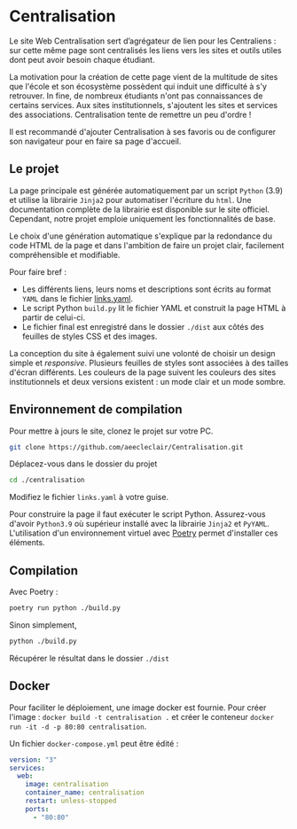 # Centralisation

Le site Web Centralisation sert d’agrégateur de lien pour les Centraliens : sur cette même page sont centralisés les liens vers les sites et outils utiles dont peut avoir besoin chaque étudiant.

La motivation pour la création de cette page vient de la multitude de sites que l'école et son écosystème possèdent qui induit une difficulté à s'y retrouver. In fine, de nombreux étudiants n'ont pas connaissances de certains services. Aux sites institutionnels, s'ajoutent les sites et services des associations. Centralisation tente de remettre un peu d'ordre !

Il est recommandé d'ajouter Centralisation à ses favoris ou de configurer son navigateur pour en faire sa page d'accueil.

## Le projet

La page principale est générée automatiquement par un script `Python` (3.9) et utilise la librairie `Jinja2` pour automatiser l'écriture du `html`. Une documentation complète de la librairie est disponible sur le site officiel. Cependant, notre projet emploie uniquement les fonctionnalités de base.

Le choix d'une génération automatique s'explique par la redondance du code HTML de la page et dans l'ambition de faire un projet clair, facilement compréhensible et modifiable.

Pour faire bref :

- Les différents liens, leurs noms et descriptions sont écrits au format `YAML` dans le fichier [links.yaml](./links.yaml).
- Le script Python `build.py` lit le fichier YAML et construit la page HTML à partir de celui-ci.
- Le fichier final est enregistré dans le dossier `./dist` aux côtés des feuilles de styles CSS et des images.

La conception du site à également suivi une volonté de choisir un design simple et _responsive_. Plusieurs feuilles de styles sont associées à des tailles d'écran différents. Les couleurs de la page suivent les couleurs des sites institutionnels et deux versions existent : un mode clair et un mode sombre.

## Environnement de compilation

Pour mettre à jours le site, clonez le projet sur votre PC.

```bash
git clone https://github.com/aeecleclair/Centralisation.git
```

Déplacez-vous dans le dossier du projet

```bash
cd ./centralisation
```

Modifiez le fichier `links.yaml` à votre guise.

Pour construire la page il faut exécuter le script Python. Assurez-vous d'avoir `Python3.9` où supérieur installé avec la librairie `Jinja2` et `PyYAML`. L'utilisation d'un environnement virtuel avec [Poetry](https://python-poetry.org/) permet d'installer ces éléments.

## Compilation

Avec Poetry :

```bash
poetry run python ./build.py
```

Sinon simplement,

```bash
python ./build.py
```

Récupérer le résultat dans le dossier `./dist`

## Docker

Pour faciliter le déploiement, une image docker est fournie. Pour créer l'image : `docker build -t centralisation .` et créer le conteneur `docker run -it -d -p 80:80 centralisation`.

Un fichier `docker-compose.yml` peut être édité :

```yml
version: "3"
services:
  web:
    image: centralisation
    container_name: centralisation
    restart: unless-stopped
    ports:
      - "80:80"
```
